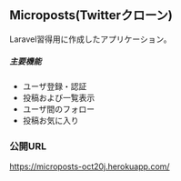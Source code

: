 ## Microposts(Twitterクローン)

Laravel習得用に作成したアプリケーション。

<h5>主要機能</h5>

- ユーザ登録・認証
- 投稿および一覧表示
- ユーザ間のフォロー
- 投稿お気に入り

### 公開URL
https://microposts-oct20j.herokuapp.com/

